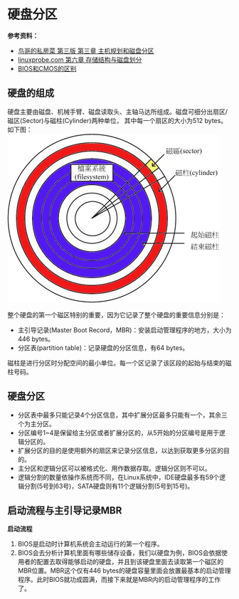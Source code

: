 # 硬盘分区
**参考资料：**
* [鸟哥的私房菜 第三版 第三章 主机规划和磁盘分区](http://vbird.dic.ksu.edu.tw/linux_basic/0130designlinux_2.php)
* [linuxprobe.com 第六章 存储结构与磁盘划分](http://www.linuxprobe.com/chapter06/#63)
* [BIOS和CMOS的区别](http://zhidao.baidu.com/link?url=CO_OhTibuoKfy0ZELdDFM0iwlhBIEVzcTzz_4vM0x__K0quIX3-FDYrnIXl8ER2zvOSr9D4QbQ3uWnKvl69f-a)

## 硬盘的组成

硬盘主要由磁盘、机械手臂、磁盘读取头、主轴马达所组成。磁盘可细分出扇区/磁区(Sector)与磁柱(Cylinder)两种单位， 其中每一个扇区的大小为512 bytes。如下图：
![硬盘的组成](harddisk.jpg)

整个硬盘的第一个磁区特别的重要，因为它记录了整个硬盘的重要信息分别是：

* 主引导记录(Master Boot Record，MBR)：安装启动管理程序的地方，大小为446 bytes。
* 分区表(partition table)：记录硬盘的分区信息，有64 bytes。

磁柱是进行分区时分配空间的最小单位。每一个区记录了该区段的起始与结束的磁柱号码。

## 硬盘分区
* 分区表中最多只能记录4个分区信息，其中扩展分区最多只能有一个，其余三个为主分区。
* 分区编号1~4是保留给主分区或者扩展分区的，从5开始的分区编号是用于逻辑分区的。
* 扩展分区的目的是使用额外的扇区来记录分区信息，以达到获取更多分区的目的。
* 主分区和逻辑分区可以被格式化、用作数据存取。逻辑分区则不可以。
* 逻辑分割的数量依操作系统而不同，在Linux系统中，IDE硬盘最多有59个逻辑分割(5号到63号)，SATA硬盘则有11个逻辑分割(5号到15号)。

## 启动流程与主引导记录MBR

**启动流程**

1. BIOS是启动时计算机系统会主动运行的第一个程序。
2. BIOS会去分析计算机里面有哪些储存设备，我们以硬盘为例，BIOS会依据使用者的配置去取得能够启动的硬盘，并且到该硬盘里面去读取第一个磁区的MBR位置。MBR这个仅有446 bytes的硬盘容量里面会放置最基本的启动管理程序。此时BIOS就功成圆满，而接下来就是MBR内的启动管理程序的工作了。

